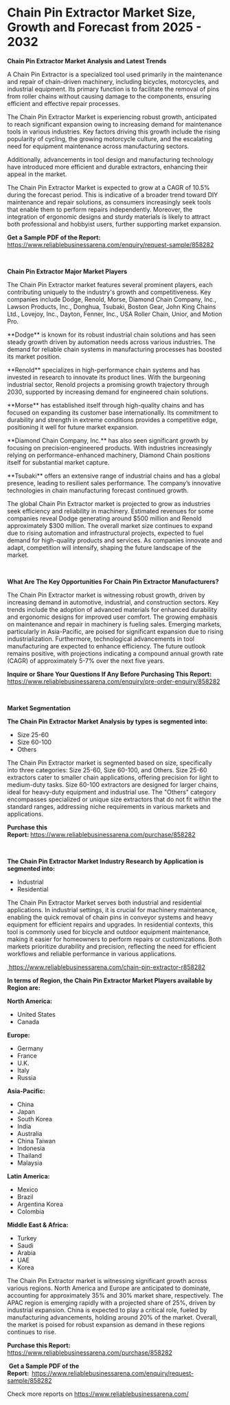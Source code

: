 <p><h1>Chain Pin Extractor Market Size, Growth and Forecast from 2025 - 2032</h1></p><p><strong>Chain Pin Extractor Market Analysis and Latest Trends</strong></p>
<p><p>A Chain Pin Extractor is a specialized tool used primarily in the maintenance and repair of chain-driven machinery, including bicycles, motorcycles, and industrial equipment. Its primary function is to facilitate the removal of pins from roller chains without causing damage to the components, ensuring efficient and effective repair processes. </p><p>The Chain Pin Extractor Market is experiencing robust growth, anticipated to reach significant expansion owing to increasing demand for maintenance tools in various industries. Key factors driving this growth include the rising popularity of cycling, the growing motorcycle culture, and the escalating need for equipment maintenance across manufacturing sectors. </p><p>Additionally, advancements in tool design and manufacturing technology have introduced more efficient and durable extractors, enhancing their appeal in the market. </p><p>The Chain Pin Extractor Market is expected to grow at a CAGR of 10.5% during the forecast period. This is indicative of a broader trend toward DIY maintenance and repair solutions, as consumers increasingly seek tools that enable them to perform repairs independently. Moreover, the integration of ergonomic designs and sturdy materials is likely to attract both professional and hobbyist users, further supporting market expansion.</p></p>
<p><strong>Get a Sample PDF of the Report:&nbsp;</strong> <a href="https://www.reliablebusinessarena.com/enquiry/request-sample/858282?utm_campaign=2177&utm_medium=2&utm_source=Github&utm_content=ia&utm_term=08042025&utm_id=chain-pin-extractor">https://www.reliablebusinessarena.com/enquiry/request-sample/858282</a></p>
<p>&nbsp;</p>
<p><strong>Chain Pin Extractor Major Market Players</strong></p>
<p><p>The Chain Pin Extractor market features several prominent players, each contributing uniquely to the industry's growth and competitiveness. Key companies include Dodge, Renold, Morse, Diamond Chain Company, Inc., Lawson Products, Inc., Donghua, Tsubaki, Boston Gear, John King Chains Ltd., Lovejoy, Inc., Dayton, Fenner, Inc., USA Roller Chain, Unior, and Motion Pro.</p><p>**Dodge** is known for its robust industrial chain solutions and has seen steady growth driven by automation needs across various industries. The demand for reliable chain systems in manufacturing processes has boosted its market position.</p><p>**Renold** specializes in high-performance chain systems and has invested in research to innovate its product lines. With the burgeoning industrial sector, Renold projects a promising growth trajectory through 2030, supported by increasing demand for engineered chain solutions.</p><p>**Morse** has established itself through high-quality chains and has focused on expanding its customer base internationally. Its commitment to durability and strength in extreme conditions provides a competitive edge, positioning it well for future market expansion.</p><p>**Diamond Chain Company, Inc.** has also seen significant growth by focusing on precision-engineered products. With industries increasingly relying on performance-enhanced machinery, Diamond Chain positions itself for substantial market capture.</p><p>**Tsubaki** offers an extensive range of industrial chains and has a global presence, leading to resilient sales performance. The company’s innovative technologies in chain manufacturing forecast continued growth.</p><p>The global Chain Pin Extractor market is projected to grow as industries seek efficiency and reliability in machinery. Estimated revenues for some companies reveal Dodge generating around $500 million and Renold approximately $300 million. The overall market size continues to expand due to rising automation and infrastructural projects, expected to fuel demand for high-quality products and services. As companies innovate and adapt, competition will intensify, shaping the future landscape of the market.</p></p>
<p>&nbsp;</p>
<p><strong>What Are The Key Opportunities For Chain Pin Extractor Manufacturers?</strong></p>
<p><p>The Chain Pin Extractor market is witnessing robust growth, driven by increasing demand in automotive, industrial, and construction sectors. Key trends include the adoption of advanced materials for enhanced durability and ergonomic designs for improved user comfort. The growing emphasis on maintenance and repair in machinery is fueling sales. Emerging markets, particularly in Asia-Pacific, are poised for significant expansion due to rising industrialization. Furthermore, technological advancements in tool manufacturing are expected to enhance efficiency. The future outlook remains positive, with projections indicating a compound annual growth rate (CAGR) of approximately 5-7% over the next five years.</p></p>
<p><strong>Inquire or Share Your Questions If Any Before Purchasing This Report:</strong> <a href="https://www.reliablebusinessarena.com/enquiry/pre-order-enquiry/858282?utm_campaign=2177&utm_medium=2&utm_source=Github&utm_content=ia&utm_term=08042025&utm_id=chain-pin-extractor">https://www.reliablebusinessarena.com/enquiry/pre-order-enquiry/858282</a></p>
<p>&nbsp;</p>
<p><strong>Market Segmentation</strong></p>
<p><strong>The Chain Pin Extractor Market Analysis by types is segmented into:</strong></p>
<p><ul><li>Size 25-60</li><li>Size 60-100</li><li>Others</li></ul></p>
<p><p>The Chain Pin Extractor market is segmented based on size, specifically into three categories: Size 25-60, Size 60-100, and Others. Size 25-60 extractors cater to smaller chain applications, offering precision for light to medium-duty tasks. Size 60-100 extractors are designed for larger chains, ideal for heavy-duty equipment and industrial use. The "Others" category encompasses specialized or unique size extractors that do not fit within the standard ranges, addressing niche requirements in various markets and applications.</p></p>
<p><strong>Purchase this Report:&nbsp;</strong><a href="https://www.reliablebusinessarena.com/purchase/858282?utm_campaign=2177&utm_medium=2&utm_source=Github&utm_content=ia&utm_term=08042025&utm_id=chain-pin-extractor">https://www.reliablebusinessarena.com/purchase/858282</a></p>
<p>&nbsp;</p>
<p><strong>The Chain Pin Extractor Market Industry Research by Application is segmented into:</strong></p>
<p><ul><li>Industrial</li><li>Residential</li></ul></p>
<p><p>The Chain Pin Extractor Market serves both industrial and residential applications. In industrial settings, it is crucial for machinery maintenance, enabling the quick removal of chain pins in conveyor systems and heavy equipment for efficient repairs and upgrades. In residential contexts, this tool is commonly used for bicycle and outdoor equipment maintenance, making it easier for homeowners to perform repairs or customizations. Both markets prioritize durability and precision, reflecting the need for efficient workflows and reliable performance in various applications.</p></p>
<p><a href="https://www.reliablebusinessarena.com/chain-pin-extractor-r858282?utm_campaign=2177&utm_medium=2&utm_source=Github&utm_content=ia&utm_term=08042025&utm_id=chain-pin-extractor">&nbsp;https://www.reliablebusinessarena.com/chain-pin-extractor-r858282</a></p>
<p><strong>In terms of Region, the Chain Pin Extractor Market Players available by Region are:</strong></p>
<p>
    <p> <strong> North America: </strong>
        <ul>
            <li>United States</li>
            <li>Canada</li>
        </ul>
        </p> 
    <p> <strong> Europe: </strong>
        <ul>
            <li>Germany</li>
            <li>France</li>
            <li>U.K.</li>
            <li>Italy</li>
            <li>Russia</li>
        </ul>
        </p> 
    <p> <strong> Asia-Pacific: </strong>
        <ul>
            <li>China</li>
            <li>Japan</li>
            <li>South Korea</li>
            <li>India</li>
            <li>Australia</li>
            <li>China Taiwan</li>
            <li>Indonesia</li>
            <li>Thailand</li>
            <li>Malaysia</li>
        </ul>
        </p> 
    <p> <strong> Latin America: </strong>
        <ul>
            <li>Mexico</li>
            <li>Brazil</li>
            <li>Argentina Korea</li>
            <li>Colombia</li>
        </ul>
        </p> 
    <p> <strong> Middle East & Africa: </strong>
        <ul>
            <li>Turkey</li>
            <li>Saudi</li>
            <li>Arabia</li>
            <li>UAE</li>
            <li>Korea</li>
        </ul>
    </p>
    </p>
<p><p>The Chain Pin Extractor market is witnessing significant growth across various regions. North America and Europe are anticipated to dominate, accounting for approximately 35% and 30% market share, respectively. The APAC region is emerging rapidly with a projected share of 25%, driven by industrial expansion. China is expected to play a critical role, fueled by manufacturing advancements, holding around 20% of the market. Overall, the market is poised for robust expansion as demand in these regions continues to rise.</p></p>
<p><strong>Purchase this Report: </strong><a href="https://www.reliablebusinessarena.com/purchase/858282?utm_campaign=2177&utm_medium=2&utm_source=Github&utm_content=ia&utm_term=08042025&utm_id=chain-pin-extractor">https://www.reliablebusinessarena.com/purchase/858282</a></p>
<p>&nbsp;<strong>Get a Sample PDF of the Report:&nbsp;&nbsp;</strong><a href="https://www.reliablebusinessarena.com/enquiry/request-sample/858282?utm_campaign=2177&utm_medium=2&utm_source=Github&utm_content=ia&utm_term=08042025&utm_id=chain-pin-extractor">https://www.reliablebusinessarena.com/enquiry/request-sample/858282</a></p>
<p><strong></strong></p>
<p>Check more reports on <a href="https://www.reliablebusinessarena.com/?utm_campaign=2177&utm_medium=2&utm_source=Github&utm_content=ia&utm_term=08042025&utm_id=chain-pin-extractor">https://www.reliablebusinessarena.com/</a></p>